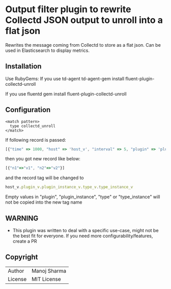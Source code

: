 # Output filter plugin to rewrite Collectd JSON output to unroll into a flat json

Rewrites the message coming from Collectd to store as a flat json. Can be used in Elasticsearch to display metrics.

## Installation

Use RubyGems:
If you use td-agent
    td-agent-gem install fluent-plugin-collectd-unroll

If you use fluentd
    gem install fluent-plugin-collectd-unroll

## Configuration

    <match pattern>
      type collectd_unroll
    </match>

If following record is passed:

```js
[{"time" => 1000, "host" => 'host_v', "interval" => 5, "plugin" => 'plugin_v', "plugin_instance" => 'plugin_instance_v', "type" => 'type_v', "type_instance" => 'type_instance_v', "values" => ['v1', 'v2'], "dsnames" => ['n1', 'n2'], "dstypes" => ['t1', 't2']}]
```

then you got new record like below:

```js
[{"n1"=>"v1", "n2"=>"v2"}]
```

and the record tag will be changed to

```js
host_v.plugin_v.plugin_instance_v.type_v.type_instance_v
```

Empty values in "plugin", "plugin_instance", "type" or "type_instance" will not be copied into the new tag name


## WARNING

* This plugin was written to deal with a specific use-case, might not be the best fit for everyone. If you need more configurability/features, create a PR


## Copyright

<table>
  <tr>
    <td>Author</td><td>Manoj Sharma <vigyanik@gmail.com></td>
  </tr>
  <tr>
    <td>License</td><td>MIT License</td>
  </tr>
</table>
